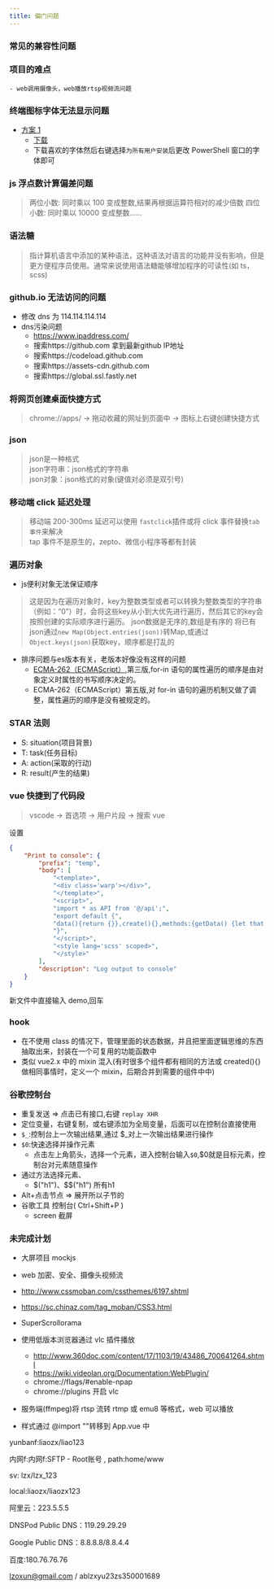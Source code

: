 ```yaml
---
title: 偏门问题
---
```


### 常见的兼容性问题

### 项目的难点

    - web调用摄像头，web播放rtsp视频流问题

### 终端图标字体无法显示问题

-   [方案 1](https://www.nerdfonts.com/)
    -   [下载](https://www.nerdfonts.com/font-downloads)
    -   下载喜欢的字体然后右键选择`为所有用户安装`后更改 PowerShell 窗口的字体即可

### js 浮点数计算偏差问题

> 两位小数: 同时乘以 100 变成整数,结果再根据运算符相对的减少倍数
> 四位小数: 同时乘以 10000 变成整数......

### 语法糖

> 指计算机语言中添加的某种语法，这种语法对语言的功能并没有影响，但是更方便程序员使用。通常来说使用语法糖能够增加程序的可读性(如 ts，scss)

### github.io 无法访问的问题
-   修改 dns 为 114.114.114.114
-   dns污染问题
    -   https://www.ipaddress.com/
    -   搜索https://github.com 拿到最新github IP地址
    -   搜索https://codeload.github.com
    -   搜索https://assets-cdn.github.com
    -   搜索https://global.ssl.fastly.net
### 将网页创建桌面快捷方式

> chrome://apps/ -> 拖动收藏的网址到页面中 -> 图标上右键创建快捷方式

### json
> json是一种格式  
> json字符串：json格式的字符串  
> json对象：json格式的对象(键值对必须是双引号)
### 移动端 click 延迟处理

> 移动端 200-300ms 延迟可以使用 `fastclick`插件或将 click 事件替换`tab事件`来解决  
>  tap 事件不是原生的，zepto、微信小程序等都有封装

### 遍历对象
-   js便利对象无法保证顺序
> 这是因为在遍历对象时，key为整数类型或者可以转换为整数类型的字符串（例如：“0”）时，会将这些key从小到大优先进行遍历，然后其它的key会按照创建的实际顺序进行遍历。
> json数据是无序的,数组是有序的
> 将已有json通过`new Map(Object.entries(json))`转Map,或通过`Object.keys(json)`获取key，顺序都是打乱的
-   排序问题与es版本有关，老版本好像没有这样的问题
    -   [ECMA-262（ECMAScript）](https://www.ecma-international.org/publications-and-standards/standards/ecma-262/),第三版,for-in 语句的属性遍历的顺序是由对象定义时属性的书写顺序决定的。
    -   ECMA-262（ECMAScript）第五版,对 for-in 语句的遍历机制又做了调整，属性遍历的顺序是没有被规定的。

### STAR 法则

-   S: situation(项目背景)
-   T: task(任务目标)
-   A: action(采取的行动)
-   R: result(产生的结果)

### vue 快捷到了代码段

> vscode -> 首选项 -> 用户片段 -> 搜索 vue

设置

```json
{
    "Print to console": {
        "prefix": "temp",
        "body": [
            "<template>",
            "<div class='warp'></div>",
            "</template>",
            "<script>",
            "import * as API from '@/api';",
            "export default {",
            "data(){return {}},create(){},methods:{getData() {let that = this;API.AxiosPOST('', {}).then((res) => {});},},mounted(){this.getData()}",
            "}",
            "</script>",
            "<style lang='scss' scoped>",
            "</style>"
        ],
        "description": "Log output to console"
    }
}
```

新文件中直接输入 demo,回车

### hook

-   在不使用 class 的情况下，管理里面的状态数据，并且把里面逻辑思维的东西抽取出来，封装在一个可复用的功能函数中
-   类似 vue2.x 中的 mixin 混入(有时很多个组件都有相同的方法或 created(){}做相同事情时，定义一个 mixin，后期合并到需要的组件中中)

### 谷歌控制台
-   重复发送 => 点击已有接口,右键 `replay XHR`
-   定位变量，右键复制，或右键添加为全局变量，后面可以在控制台直接使用
-   `$_`:控制台上一次输出结果,通过 $_对上一次输出结果进行操作
-   `$0`:快速选择并操作元素  
    -   点击左上角箭头，选择一个元素，进入控制台输入`$0`,$0就是目标元素，控制台对元素随意操作
-   通过方法选择元素、
    -   $("h1")、$$("h1") 所有h1
-   Alt+点击节点 => 展开所以子节的
-   谷歌工具 控制台( Ctrl+Shift+P )
    -   screen 截屏
### 未完成计划

-   大屏项目 mockjs
-   web 加密、安全、摄像头视频流
-   http://www.cssmoban.com/cssthemes/6197.shtml
-   https://sc.chinaz.com/tag_moban/CSS3.html
-   SuperScrollorama

-   使用低版本浏览器通过 vlc 插件播放
    -   http://www.360doc.com/content/17/1103/19/43486_700641264.shtml
    -   https://wiki.videolan.org/Documentation:WebPlugin/
    -   chrome://flags/#enable-npap
    -   chrome://plugins 开启 vlc
-   服务端(ffmpeg)将 rtsp 流转 rtmp 或 emu8 等格式，web 可以播放
-   样式通过 @import ""转移到 App.vue 中


yunbanf:liaozx/liao123

内网f:内网f:SFTP - Root账号 , path:home/www

sv: lzx/lzx_123

local:liaozx/liaozx123

阿里云：223.5.5.5

DNSPod Public DNS：119.29.29.29

Google Public DNS：8.8.8.8/8.8.4.4

百度:180.76.76.76

lzoxun@gmail.com / ablzxyu23zs350001689